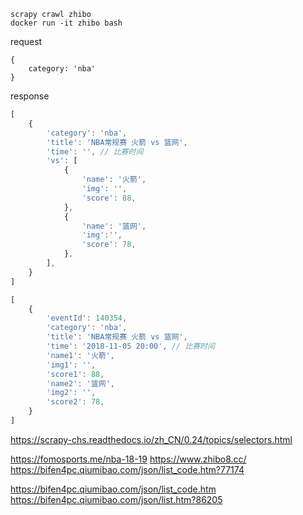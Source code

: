 ```
scrapy crawl zhibo
docker run -it zhibo bash
```

request
```
{
    category: 'nba'
}
```

response

```js
[
    {
        'category': 'nba',
        'title': 'NBA常规赛 火箭 vs 篮网',
        'time': '', // 比赛时间
        'vs': [
            {
                'name': '火箭',
                'img': '',
                'score': 88,
            },
            {
                'name': '篮网',
                'img':'',
                'score': 78,
            },
        ],
    }
]
```

```js
[
    {
        'eventId': 140354,
        'category': 'nba',
        'title': 'NBA常规赛 火箭 vs 篮网',
        'time': '2018-11-05 20:00', // 比赛时间
        'name1': '火箭',
        'img1': '',
        'score1': 88,
        'name2': '篮网',
        'img2': '',
        'score2': 78,
    }
]
```

https://scrapy-chs.readthedocs.io/zh_CN/0.24/topics/selectors.html

https://fomosports.me/nba-18-19
https://www.zhibo8.cc/
https://bifen4pc.qiumibao.com/json/list_code.htm?77174

https://bifen4pc.qiumibao.com/json/list_code.htm
https://bifen4pc.qiumibao.com/json/list.htm?86205